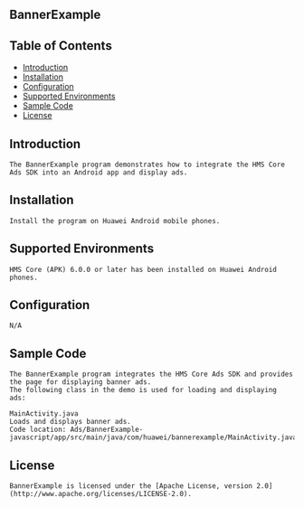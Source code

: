 ## BannerExample


## Table of Contents

 * [Introduction](#introduction)
 * [Installation](#installation)
 * [Configuration ](#configuration)
 * [Supported Environments](#supported-environments)
 * [Sample Code](#sample-code)
 * [License](#license)


## Introduction
    The BannerExample program demonstrates how to integrate the HMS Core Ads SDK into an Android app and display ads.

## Installation
    Install the program on Huawei Android mobile phones.

## Supported Environments
    HMS Core (APK) 6.0.0 or later has been installed on Huawei Android phones.

## Configuration 
    N/A

## Sample Code
    The BannerExample program integrates the HMS Core Ads SDK and provides the page for displaying banner ads.
    The following class in the demo is used for loading and displaying ads:
    
    MainActivity.java
    Loads and displays banner ads.
    Code location: Ads/BannerExample-javascript/app/src/main/java/com/huawei/bannerexample/MainActivity.java

##  License
    BannerExample is licensed under the [Apache License, version 2.0](http://www.apache.org/licenses/LICENSE-2.0).
